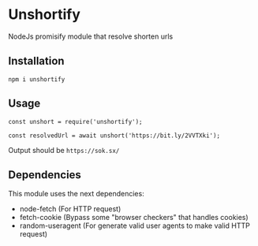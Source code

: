 # Unshortify


NodeJs promisify module that resolve shorten urls

## Installation

  `npm i unshortify`

## Usage

    const unshort = require('unshortify');

    const resolvedUrl = await unshort('https://bit.ly/2VVTXki');
  
  
  Output should be `https://sok.sx/`


## Dependencies

This module uses the next dependencies:
- node-fetch (For HTTP request)
- fetch-cookie (Bypass some "browser checkers" that handles cookies)
- random-useragent (For generate valid user agents to make valid HTTP request)